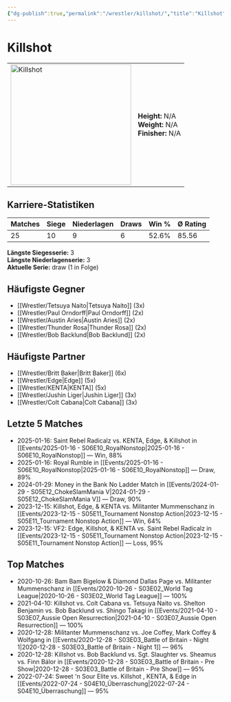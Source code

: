 ```yaml
---
{"dg-publish":true,"permalink":"/wrestler/killshot/","title":"Killshot","tags":["wrestler"],"noteIcon":""}
---
```



# Killshot

<table>
        <tr>
        <td><img src="https://github.com/CptSpaulding1980/choke-slam-wrestling/releases/download/images/Killshot.png" width="280" alt="Killshot"></td>
        <td>
        <b>Height:</b> N/A<br>
        <b>Weight:</b> N/A<br>
        <b>Finisher:</b> N/A<br>
        </td>
        </tr>
        </table>
        

## Karriere-Statistiken

| Matches | Siege | Niederlagen | Draws | Win % | Ø Rating |
|---------|-------|-------------|-------|-------|-----------|
| 25 | 10 | 9 | 6 | 52.6% | 85.56 |

**Längste Siegesserie:** 3<br>**Längste Niederlagenserie:** 3<br>**Aktuelle Serie:** draw (1 in Folge)


## Häufigste Gegner
- [[Wrestler/Tetsuya Naito\|Tetsuya Naito]] (3x)
- [[Wrestler/Paul Orndorff\|Paul Orndorff]] (2x)
- [[Wrestler/Austin Aries\|Austin Aries]] (2x)
- [[Wrestler/Thunder Rosa\|Thunder Rosa]] (2x)
- [[Wrestler/Bob Backlund\|Bob Backlund]] (2x)

## Häufigste Partner
- [[Wrestler/Britt Baker\|Britt Baker]] (6x)
- [[Wrestler/Edge\|Edge]] (5x)
- [[Wrestler/KENTA\|KENTA]] (5x)
- [[Wrestler/Jushin Liger\|Jushin Liger]] (3x)
- [[Wrestler/Colt Cabana\|Colt Cabana]] (3x)

## Letzte 5 Matches
- 2025-01-16: Saint Rebel Radicalz vs. KENTA, Edge, & Killshot   in [[Events/2025-01-16 - S06E10_RoyalNonstop\|2025-01-16 - S06E10_RoyalNonstop]] — Win, 88%
- 2025-01-16: Royal Rumble in [[Events/2025-01-16 - S06E10_RoyalNonstop\|2025-01-16 - S06E10_RoyalNonstop]] — Draw, 89%
- 2024-01-29: Money in the Bank No Ladder Match in [[Events/2024-01-29 - S05E12_ChokeSlamMania V\|2024-01-29 - S05E12_ChokeSlamMania V]] — Draw, 90%
- 2023-12-15: Killshot, Edge, & KENTA vs. Militanter Mummenschanz in [[Events/2023-12-15 - S05E11_Tournament Nonstop Action\|2023-12-15 - S05E11_Tournament Nonstop Action]] — Win, 64%
- 2023-12-15: VF2: Edge, Killshot, & KENTA vs. Saint Rebel Radicalz in [[Events/2023-12-15 - S05E11_Tournament Nonstop Action\|2023-12-15 - S05E11_Tournament Nonstop Action]] — Loss, 95%

## Top Matches
- 2020-10-26: Bam Bam Bigelow & Diamond Dallas Page vs. Militanter Mummenschanz in [[Events/2020-10-26 - S03E02_World Tag League\|2020-10-26 - S03E02_World Tag League]] — 100%
- 2021-04-10: Killshot vs. Colt Cabana vs. Tetsuya Naito vs. Shelton Benjamin vs. Bob Backlund vs. Shingo Takagi in [[Events/2021-04-10 - S03E07_Aussie Open Resurrection\|2021-04-10 - S03E07_Aussie Open Resurrection]] — 100%
- 2020-12-28: Militanter Mummenschanz vs. Joe Coffey, Mark Coffey & Wolfgang in [[Events/2020-12-28 - S03E03_Battle of Britain - Night 1\|2020-12-28 - S03E03_Battle of Britain - Night 1]] — 96%
- 2020-12-28: Killshot vs. Bob Backlund vs. Sgt. Slaughter vs. Sheamus  vs. Finn Bálor in [[Events/2020-12-28 - S03E03_Battle of Britain - Pre Show\|2020-12-28 - S03E03_Battle of Britain - Pre Show]] — 95%
- 2022-07-24: Sweet 'n Sour Elite vs. Killshot  , KENTA, & Edge in [[Events/2022-07-24 - S04E10_Überraschung\|2022-07-24 - S04E10_Überraschung]] — 95%
